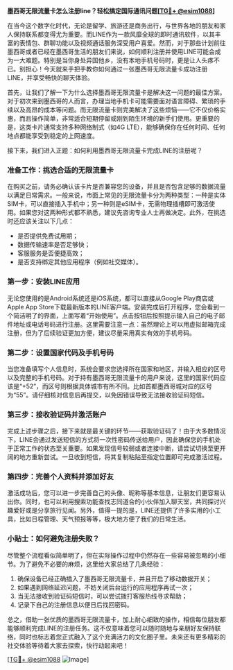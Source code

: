 **墨西哥无限流量卡怎么注册line？轻松搞定国际通讯问题[[TG💪+ @esim1088](https://t.me/s/esim1088)]**

在当今这个数字化时代，无论是留学、旅游还是商务出行，与世界各地的朋友和家人保持联系都变得尤为重要。而LINE作为一款风靡全球的即时通讯软件，以其丰富的表情包、群聊功能以及视频通话服务深受用户喜爱。然而，对于那些计划前往墨西哥或者已经在墨西哥生活的朋友们来说，如何顺利注册并使用LINE可能会成为一大难题。特别是当你身处异国他乡，没有本地手机号码时，更是让人头疼不已。别担心！今天就来手把手教你如何通过一张墨西哥无限流量卡成功注册LINE，并享受畅快的聊天体验。

首先，让我们了解一下为什么选择墨西哥无限流量卡是解决这一问题的最佳方案。对于初次来到墨西哥的人而言，办理当地手机卡可能需要面对语言障碍、繁琐的手续以及高昂的成本等问题。而无限流量卡则完美解决了这些烦恼——它不仅价格实惠，而且操作简单，非常适合短期停留或刚到陌生环境的新手们使用。更重要的是，这类卡片通常支持多种网络制式（如4G LTE），能够确保你在任何时间、任何地点都能享受到稳定的上网速度。

接下来，我们进入正题：如何利用墨西哥无限流量卡完成LINE的注册呢？

### 准备工作：挑选合适的无限流量卡

在购买之前，请务必确认该卡片是否兼容您的设备，并且是否包含足够的数据流量以满足日常需求。一般来说，市面上常见的无限流量卡分为两种类型：一种是实体SIM卡，可以直接插入手机中；另一种则是eSIM卡，无需物理插槽即可激活使用。如果您对这两种形式都不熟悉，建议先咨询专业人士再做决定。此外，在挑选时还应该关注以下几点：
- 是否提供免费试用期；
- 数据传输速率是否足够快；
- 客服服务是否便捷高效；
- 是否支持绑定其他应用程序（例如社交媒体）。

### 第一步：安装LINE应用

无论您使用的是Android系统还是iOS系统，都可以直接从Google Play商店或Apple App Store下载最新版本的LINE客户端。安装完成后打开程序，您会看到一个简洁明了的界面，上面写着“开始使用”。点击按钮后按照提示输入自己的电子邮件地址或电话号码进行注册。这里需要注意一点：虽然理论上可以用虚拟邮箱完成注册，但为了后续验证更加方便，建议尽量采用真实有效的手机号码。

### 第二步：设置国家代码及手机号码

当您准备填写个人信息时，系统会要求您选择所在国家和地区，并输入相应的区号以及完整的手机号码。对于持有墨西哥无限流量卡的用户来说，这里的国家代码应该是“+52”，而区号则根据具体城市有所不同。比如首都墨西哥城对应的区号为“55”。请仔细核对信息后再提交，以免因错误导致无法接收验证码短信。

### 第三步：接收验证码并激活账户

完成上述步骤之后，接下来就是最关键的环节——获取验证码了！由于大多数情况下，LINE会通过发送短信的方式将一次性密码传送给用户，因此确保您的手机处于正常工作的状态至关重要。如果发现信号较弱或者连接中断，请尝试切换至更开阔的地方重新尝试。一旦收到短信，将其复制粘贴至指定位置即可完成激活过程。

### 第四步：完善个人资料并添加好友

激活成功后，您可以进一步完善自己的头像、昵称等基本信息，让朋友们更容易认出你。同时，也可以利用搜索功能查找志同道合的小伙伴加入聊天室，共同探讨兴趣爱好或是分享旅行见闻。另外，值得一提的是，LINE还提供了许多实用的小工具，比如日程管理、天气预报等等，极大地方便了我们的日常生活。

### 小贴士：如何避免注册失败？

尽管整个流程看似简单明了，但在实际操作过程中仍然存在一些容易被忽略的小细节。为了避免不必要的麻烦，这里给大家总结了几条经验：
1. 确保设备已经正确插入了墨西哥无限流量卡，并且开启了移动数据开关；
2. 如果遇到网络延迟问题，不妨关闭后台运行的应用程序再试一次；
3. 当无法接收到验证码短信时，可以尝试拨打客服热线寻求帮助；
4. 记录下自己的注册信息以便日后找回密码。

总之，借助一张优质的墨西哥无限流量卡，加上耐心细致的操作，相信每位朋友都能够顺利完成LINE的注册任务。这不仅意味着您可以随时随地与亲朋好友保持联络，同时也标志着您正式融入了这个充满活力的文化圈子里。未来还有更多精彩的社交体验等待着大家去探索，快行动起来吧！

[[TG💪+ @esim1088](https://t.me/s/esim1088) ![Image](https://i.postimg.cc/4NQfJmqS/Snipaste-2025-05-13-00-14-12.png)]